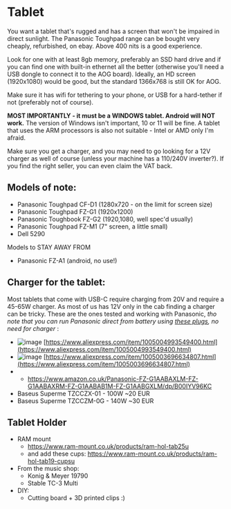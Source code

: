 # Tablet

You want a tablet that's rugged and has a screen that won't be impaired in direct sunlight. The Panasonic Toughpad range can be bought very cheaply, refurbished, on ebay. Above 400 nits is a good experience.

Look for one with at least 8gb memory, preferably an SSD hard drive and if you can find one with built-in ethernet all the better (otherwise you'll need a USB dongle to connect it to the AOG board). Ideally, an HD screen (1920x1080) would be good, but the standard 1366x768 is still OK for AOG.

Make sure it has wifi for tethering to your phone, or USB for a hard-tether if not (preferably not of course).

**MOST IMPORTANTLY - it must be a WINDOWS tablet. Android will NOT work.** The version of Windows isn't important, 10 or 11 will be fine. A tablet that uses the ARM processors is also not suitable - Intel or AMD only I'm afraid.

Make sure you get a charger, and you may need to go looking for a 12V charger as well of course (unless your machine has a 110/240V inverter?). If you find the right seller, you can even claim the VAT back.

## Models of note:

* Panasonic Toughpad CF-D1 (1280x720 - on the limit for screen size)
* Panasonic Toughpad FZ-G1 (1920x1200)
* Panasonic Toughbook FZ-G2 (1920,1080, well spec'd usually)
* Panasonic Toughpad FZ-M1 (7" screen, a little small)
* Dell 5290

Models to STAY AWAY FROM

* Panasonic FZ-A1 (android, no use!)

## Charger for the tablet:
Most tablets that come with USB-C require charging from 20V and require a 45-65W charger. As most of us has 12V only in the cab finding a charger can be tricky.
These are the ones tested and working with Panasonic, *tho note that you can run Panasonic direct from battery using [these plugs](https://cpc.farnell.com/pro-power/ppw00029/lead-dc-power-2-5mm-plug-to-plug/dp/PW03428), no need for charger* :
* ![image](https://user-images.githubusercontent.com/3919203/230923121-22670add-6ad3-4a60-9605-c304d6ef1b5a.png)
 [https://www.aliexpress.com/item/1005004993549400.html](https://www.aliexpress.com/item/1005004993549400.html) 
* ![image](https://user-images.githubusercontent.com/3919203/230923415-b4d5102b-8f4c-4614-98dd-75bdd36777ea.png)
 [https://www.aliexpress.com/item/1005003696634807.html](https://www.aliexpress.com/item/1005003696634807.html)
* * https://www.amazon.co.uk/Panasonic-FZ-G1AABAXLM-FZ-G1AABAXRM-FZ-G1AABAB1M-FZ-G1AABGXLM/dp/B00IYV96KC
* Baseus Superme TZCCZX-01 - 100W ~20 EUR
* Baseus Superme TZCCZM-0G - 140W ~30 EUR

## Tablet Holder
 * RAM mount
   * https://www.ram-mount.co.uk/products/ram-hol-tab25u
   * and add these cups: https://www.ram-mount.co.uk/products/ram-hol-tab19-cupsu
 * From the music shop:
   * Konig & Meyer 19790
   * Stable TC-3 Multi
 * DIY:
   * Cutting board + 3D printed clips :)